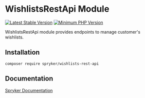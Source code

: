 # WishlistsRestApi Module
[![Latest Stable Version](https://poser.pugx.org/spryker/wishlists-rest-api/v/stable.svg)](https://packagist.org/packages/spryker/wishlists-rest-api)
[![Minimum PHP Version](https://img.shields.io/badge/php-%3E%3D%208.1-8892BF.svg)](https://php.net/)

WishlistsRestApi module provides endpoints to manage customer's wishlists.

## Installation

```
composer require spryker/wishlists-rest-api
```

## Documentation

[Spryker Documentation](https://docs.spryker.com)
